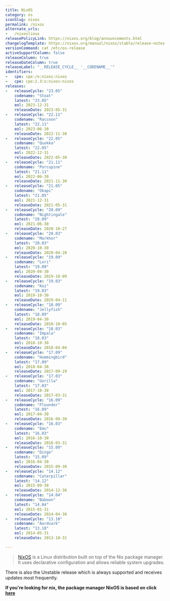 ```yaml
---
title: NixOS
category: os
iconSlug: nixos
permalink: /nixos
alternate_urls:
-   /nixoslinux
releasePolicyLink: https://nixos.org/blog/announcements.html
changelogTemplate: https://nixos.org/manual/nixos/stable/release-notes.html#sec-release-__LATEST__
versionCommand: cat /etc/os-release
activeSupportColumn: false
releaseColumn: true
releaseDateColumn: true
releaseLabel: "__RELEASE_CYCLE__ '__CODENAME__'"
identifiers:
-   cpe: cpe:/o:nixos:nixos
-   cpe: cpe:2.3:o:nixos:nixos
releases:
-   releaseCycle: "23.05"
    codename: "Stoat"
    latest: "23.05"
    eol: 2023-12-31
    releaseDate: 2023-05-31
-   releaseCycle: "22.11"
    codename: "Raccoon"
    latest: "22.11"
    eol: 2023-06-30
    releaseDate: 2022-11-30
-   releaseCycle: "22.05"
    codename: "Quokka"
    latest: "22.05"
    eol: 2022-12-31
    releaseDate: 2022-05-30
-   releaseCycle: "21.11"
    codename: "Porcupine"
    latest: "21.11"
    eol: 2022-06-30
    releaseDate: 2021-11-30
-   releaseCycle: "21.05"
    codename: "Okapi"
    latest: "21.05"
    eol: 2021-12-31
    releaseDate: 2021-05-31
-   releaseCycle: "20.09"
    codename: "Nightingale"
    latest: "20.09"
    eol: 2021-06-30
    releaseDate: 2020-10-27
-   releaseCycle: "20.03"
    codename: "Markhor"
    latest: "20.03"
    eol: 2020-10-30
    releaseDate: 2020-04-20
-   releaseCycle: "19.09"
    codename: "Lori"
    latest: "19.09"
    eol: 2020-04-30
    releaseDate: 2019-10-09
-   releaseCycle: "19.03"
    codename: "Koi"
    latest: "19.03"
    eol: 2019-10-30
    releaseDate: 2019-04-11
-   releaseCycle: "18.09"
    codename: "Jellyfish"
    latest: "18.09"
    eol: 2019-04-30
    releaseDate: 2018-10-05
-   releaseCycle: "18.03"
    codename: "Impala"
    latest: "18.03"
    eol: 2018-10-30
    releaseDate: 2018-04-04
-   releaseCycle: "17.09"
    codename: "Hummingbird"
    latest: "17.09"
    eol: 2018-04-30
    releaseDate: 2017-09-29
-   releaseCycle: "17.03"
    codename: "Gorilla"
    latest: "17.03"
    eol: 2017-10-30
    releaseDate: 2017-03-31
-   releaseCycle: "16.09"
    codename: "Flounder"
    latest: "16.09"
    eol: 2017-04-30
    releaseDate: 2016-09-30
-   releaseCycle: "16.03"
    codename: "Emu"
    latest: "16.03"
    eol: 2016-10-30
    releaseDate: 2016-03-31
-   releaseCycle: "15.09"
    codename: "Dingo"
    latest: "15.09"
    eol: 2016-04-30
    releaseDate: 2015-09-30
-   releaseCycle: "14.12"
    codename: "Caterpillar"
    latest: "14.12"
    eol: 2015-09-30
    releaseDate: 2014-12-30
-   releaseCycle: "14.04"
    codename: "Baboon"
    latest: "14.04"
    eol: 2015-01-31
    releaseDate: 2014-04-30
-   releaseCycle: "13.10"
    codename: "Aardvark"
    latest: "13.10"
    eol: 2014-05-31
    releaseDate: 2013-10-31

---
```


> [NixOS](https://nixos.org/) is a Linux distribution built on top of the Nix package manager. It uses declarative configuration and allows reliable system upgrades.

There is also the Unstable release which is always supported and receives updates most frequently.

**If you're looking for nix, the package manager NixOS is based on click [here](./nix)**
